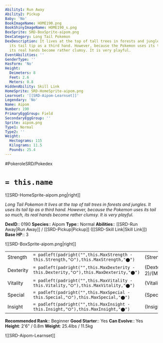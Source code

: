 ```yaml
---
Ability1: Run Away
Ability2: Pickup
Baby: 'No'
BookImageName: HOME190.png
BookShinyImageName: HOME190_s.png
BoxSprite: SRD-BoxSprite-aipom.png
DexCategory: Long Tail Pokemon
DexDescription: It lives at the top of tall trees in forests and jungles. It uses
  its tail tip as a third hand. However, because the Pokemon uses its tail so much,
  its real hands become rather clumsy. It is very playful.
EventAbilities: ''
GenderType: ''
HasForm: 'No'
Height:
  Deimeters: 8
  Feet: 2.6
  Meters: 0.8
HiddenAbility: Skill Link
HomeSprite: SRD-HomeSprite-aipom.png
Learnset: '[[SRD-Aipom-Learnset]]'
Legendary: 'No'
Name: Aipom
Number: 190
PrimaryEggGroup: Field
SecondaryEggGroup: ''
Sprite: aipom.png
Type1: Normal
Type2: ''
Weight:
  Hectograms: 115
  Kilograms: 11.5
  Pounds: 25.4
---
```


#PokeroleSRD/Pokedex

# `= this.name`

![[SRD-HomeSprite-aipom.png|right]]

*Long Tail Pokemon*
*It lives at the top of tall trees in forests and jungles. It uses its tail tip as a third hand. However, because the Pokemon uses its tail so much, its real hands become rather clumsy. It is very playful.*

**DexID**:: 0190
**Species**:: Aipom
**Type**:: Normal
**Abilities**:: [[SRD-Run Away|Run Away]] / [[SRD-Pickup|Pickup]] ([[SRD-Skill Link|Skill Link]])
**Base HP**:: 3

![[SRD-BoxSprite-aipom.png|right]]

|           |                                                                                        |                                          |
| --------- | -------------------------------------------------------------------------------------- | ---------------------------------------- |
| Strength  | `= padleft(padright("",this.MaxStrength - this.Strength,"⭘"),this.MaxStrength,"⬤")`    | (Strength::2)/(MaxStrength::5)   |
| Dexterity | `= padleft(padright("",this.MaxDexterity - this.Dexterity,"⭘"),this.MaxDexterity,"⬤")` | (Dexterity:: 2)/(MaxDexterity::5) |
| Vitality  | `= padleft(padright("",this.MaxVitality - this.Vitality,"⭘"),this.MaxVitality,"⬤")`    | (Vitality::2)/(MaxVitality::4)   |
| Special   | `= padleft(padright("",this.MaxSpecial - this.Special,"⭘"),this.MaxSpecial,"⬤")`       | (Special::1)/(MaxSpecial::3)     |
| Insight   | `= padleft(padright("",this.MaxInsight - this.Insight,"⭘"),this.MaxInsight,"⬤")`       | (Insight::2)/(MaxInsight::4)     |

**Recommended Rank**:: Beginner
**Good Starter**:: Yes
**Can Evolve**:: Yes
**Height**: 2'6" / 0.8m
**Weight**: 25.4lbs / 11.5kg

![[SRD-Aipom-Learnset]]